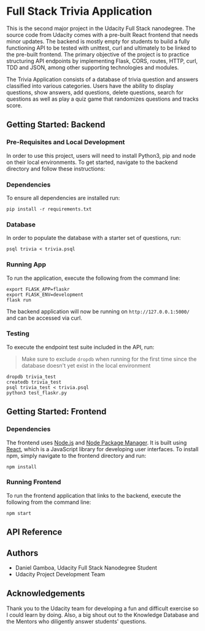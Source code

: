 # Full Stack Trivia Application

This is the second major project in the Udacity Full Stack nanodegree. The source code from Udacity comes with a pre-built React frontend that needs minor updates. The backend is mostly empty for students to build a fully functioning API to be tested with unittest, curl and ultimately to be linked to the pre-built frontend. The primary objective of the project is to practice structuring API endpoints by implementing Flask, CORS, routes, HTTP, curl, TDD and JSON, among other supporting technologies and modules.

The Trivia Application consists of a database of trivia question and answers classified into various categories. Users have the ability to display questions, show answers, add questions, delete questions, search for questions as well as play a quiz game that randomizes questions and tracks score.

## Getting Started: Backend

### Pre-Requisites and Local Development
In order to use this project, users will need to install Python3, pip and node on their local environments. To get started, navigate to the backend directory and follow these instructions:

### Dependencies
To ensure all dependencies are installed run:
```
pip install -r requirements.txt
```

### Database
In order to populate the database with a starter set of questions, run:
```
psql trivia < trivia.psql
```

### Running App
To run the application, execute the following from the command line:
```
export FLASK_APP=flaskr
export FLASK_ENV=development
flask run
```

The backend application will now be running on `http://127.0.0.1:5000/` and can be accessed via curl.

### Testing
To execute the endpoint test suite included in the API, run:

> Make sure to exclude `dropdb` when running for the first time since the database doesn't yet exist in the local environment

```
dropdb trivia_test
createdb trivia_test
psql trivia_test < trivia.psql
python3 test_flaskr.py
```

## Getting Started: Frontend

### Dependencies
The frontend uses [Node.js](https://nodejs.org/en/) and [Node Package Manager](https://www.npmjs.com/). It is built using [React](https://reactjs.org/), which is a JavaScript library for developing user interfaces. To install npm, simply navigate to the frontend directory and run:
```
npm install
```

### Running Frontend
To run the frontend application that links to the backend, execute the following from the command line:
```
npm start
```

## API Reference


## Authors
* Daniel Gamboa, Udacity Full Stack Nanodegree Student
* Udacity Project Development Team

## Acknowledgements
Thank you to the Udacity team for developing a fun and difficult exercise so I could learn by doing. Also, a big shout out to the Knowledge Database and the Mentors who diligently answer students' questions.
